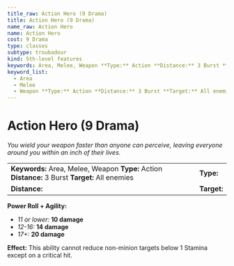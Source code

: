 ```yaml
---
title_raw: Action Hero (9 Drama)
title: Action Hero (9 Drama)
name_raw: Action Hero
name: Action Hero
cost: 9 Drama
type: classes
subtype: troubadour
kind: 5th-level features
keywords: Area, Melee, Weapon **Type:** Action **Distance:** 3 Burst **Target:** All enemies
keyword_list:
  - Area
  - Melee
  - Weapon **Type:** Action **Distance:** 3 Burst **Target:** All enemies
---
```


# Action Hero (9 Drama)

*You wield your weapon faster than anyone can perceive, leaving everyone around you within an inch of their lives.*

|                                                                                                  |             |
| :----------------------------------------------------------------------------------------------- | :---------- |
| **Keywords:** Area, Melee, Weapon **Type:** Action **Distance:** 3 Burst **Target:** All enemies | **Type:**   |
| **Distance:**                                                                                    | **Target:** |

**Power Roll + Agility:**

- *11 or lower:* **10 damage**
- *12-16:* **14 damage**
- *17+:* **20 damage**

**Effect:** This ability cannot reduce non-minion targets below 1 Stamina except on a critical hit.
